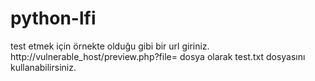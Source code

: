 # python-lfi
test etmek için örnekte olduğu gibi bir url giriniz.
http://vulnerable_host/preview.php?file=
dosya olarak test.txt dosyasını kullanabilirsiniz.
